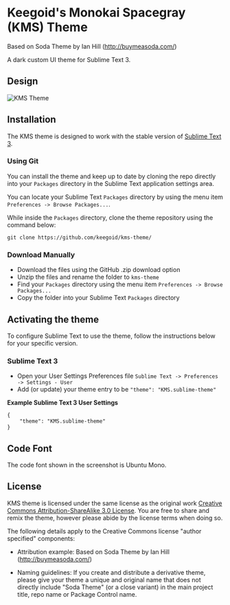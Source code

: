 # Keegoid's Monokai Spacegray (KMS) Theme

Based on Soda Theme by Ian Hill (http://buymeasoda.com/)

A dark custom UI theme for Sublime Text 3.

## Design

![KMS Theme](http://keegoid.github.io/assets/img/screenshots/kms-theme.png)

## Installation

The KMS theme is designed to work with the stable version of [Sublime Text 3](http://www.sublimetext.com/).

### Using Git

You can install the theme and keep up to date by cloning the repo directly into your `Packages` directory in the Sublime Text application settings area.

You can locate your Sublime Text `Packages` directory by using the menu item `Preferences -> Browse Packages...`.

While inside the `Packages` directory, clone the theme repository using the command below:

    git clone https://github.com/keegoid/kms-theme/

### Download Manually

* Download the files using the GitHub .zip download option
* Unzip the files and rename the folder to `kms-theme`
* Find your `Packages` directory using the menu item  `Preferences -> Browse Packages...`
* Copy the folder into your Sublime Text `Packages` directory

## Activating the theme

To configure Sublime Text to use the theme, follow the instructions below for your specific version.

### Sublime Text 3

* Open your User Settings Preferences file `Sublime Text -> Preferences -> Settings - User`
* Add (or update) your theme entry to be `"theme": "KMS.sublime-theme"`

**Example Sublime Text 3 User Settings**

    {
        "theme": "KMS.sublime-theme"
    }

## Code Font

The code font shown in the screenshot is Ubuntu Mono.

## License

KMS theme is licensed under the same license as the original work [Creative Commons Attribution-ShareAlike 3.0 License](http://creativecommons.org/licenses/by-sa/3.0/). You are free to share and remix the theme, however please abide by the license terms when doing so.

The following details apply to the Creative Commons license "author specified" components:

* Attribution example: Based on Soda Theme by Ian Hill (http://buymeasoda.com/)

* Naming guidelines: If you create and distribute a derivative theme, please give your theme a unique and original name that does not directly include "Soda Theme" (or a close variant) in the main project title, repo name or Package Control name.
